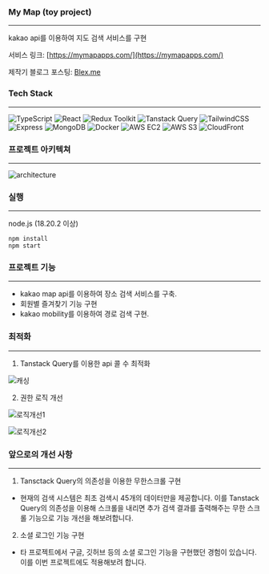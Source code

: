 ### My Map (toy project)

---

kakao api를 이용하여 지도 검색 서비스를 구현

서비스 링크: [https://mymapapps.com/](https://mymapapps.com/)

제작기 블로그 포스팅: [Blex.me](https://blex.me/@kimyoungjo/series/%EC%A7%80%EB%8F%84-%EA%B2%80%EC%83%89-%EC%84%9C%EB%B9%84%EC%8A%A4-%EC%A0%9C%EC%9E%91%EA%B8%B0)

### Tech Stack

---

![TypeScript](https://img.shields.io/badge/-TypeScript-007ACC?style=flat&logo=TypeScript&logoColor=white)
![React](https://img.shields.io/badge/-React-61DAFB?style=flat&logo=React&logoColor=white)
![Redux Toolkit](https://img.shields.io/badge/-Redux%20Toolkit-764ABC?style=flat&logo=Redux&logoColor=white)
![Tanstack Query](https://img.shields.io/badge/-Tanstack%20Query-FF4154?style=flat&logo=React%20Query&logoColor=white)
![TailwindCSS](https://img.shields.io/badge/-TailwindCSS-06B6D4?style=flat&logo=TailwindCSS&logoColor=white)
![Express](https://img.shields.io/badge/-Express-000000?style=flat&logo=Express&logoColor=white)
![MongoDB](https://img.shields.io/badge/-MongoDB-47A248?style=flat&logo=MongoDB&logoColor=white)
![Docker](https://img.shields.io/badge/-Docker-2496ED?style=flat&logo=Docker&logoColor=white)
![AWS EC2](https://img.shields.io/badge/-AWS%20EC2-FF9900?style=flat&logo=Amazon%20EC2&logoColor=white)
![AWS S3](https://img.shields.io/badge/-AWS%20S3-569A31?style=flat&logo=Amazon%20S3&logoColor=white)
![CloudFront](https://img.shields.io/badge/-CloudFront-232F3E?style=flat&logo=Amazon%20AWS&logoColor=white)

### 프로젝트 아키텍쳐

---

![architecture](https://kimyoungjoforum1557.s3.ap-northeast-2.amazonaws.com/my-map-archi.png)


### 실행

---

node.js (18.20.2 이상)

```
npm install
npm start
```

### 프로젝트 기능

---

- kakao map api를 이용하여 장소 검색 서비스를 구축.
- 회원별 즐겨찾기 기능 구현
- kakao mobility를 이용하여 경로 검색 구현.

### 최적화 

---

1. Tanstack Query를 이용한 api 콜 수 최적화

![캐싱](https://kimyoungjoforum1557.s3.ap-northeast-2.amazonaws.com/my-map-content02.png)

2. 권한 로직 개선

![로직개선1](https://kimyoungjoforum1557.s3.ap-northeast-2.amazonaws.com/my-map-content03.png)

![로직개선2](https://kimyoungjoforum1557.s3.ap-northeast-2.amazonaws.com/my-map-content04.png)

### 앞으로의 개선 사항

---

1. Tansctack Query의 의존성을 이용한 무한스크롤 구현
 - 현재의 검색 시스템은 최초 검색시 45개의 데이터만을 제공합니다. 이를 Tanstack Query의 의존성을 이용해 스크롤을 내리면 추가 검색 결과를 출력해주는 무한 스크롤 기능으로 기능 개선을 해보려합니다.

2. 소셜 로그인 기능 구현
 - 타 프로젝트에서 구글, 깃허브 등의 소셜 로그인 기능을 구현했던 경험이 있습니다. 이를 이번 프로젝트에도 적용해보려 합니다.
